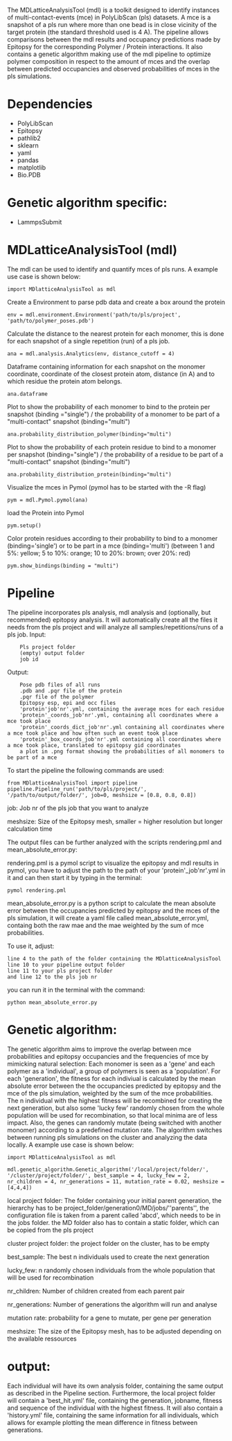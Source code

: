 The MDLatticeAnalysisTool (mdl) is a toolkit designed to identify instances of multi-contact-events (mce) in PolyLibScan (pls) datasets. A mce is a snapshot of a pls run where more than one bead is in close vicinity of the target protein (the standard threshold used is 4 A). The pipeline allows comparisons between the mdl results and occupancy predictions made by Epitopsy for the corresponding Polymer / Protein interactions. It also contains a genetic algorithm making use of the mdl pipeline to optimize polymer composition in respect to the amount of mces and the overlap between predicted occupancies and observed probabilities of mces in the pls simulations.

# Dependencies
- PolyLibScan
- Epitopsy
- pathlib2
- sklearn
- yaml
- pandas
- matplotlib
- Bio.PDB

# Genetic algorithm specific:
- LammpsSubmit

# MDLatticeAnalysisTool (mdl)
The mdl can be used to identify and quantify mces of pls runs. A example use case is shown below:

	import MDlatticeAnalysisTool as mdl

Create a Environment to parse pdb data and create a box around the protein

	env = mdl.environment.Environment('path/to/pls/project', 'path/to/polymer_poses.pdb')

Calculate the distance to the nearest protein for each monomer, this is done for each
snapshot of a single repetition (run) of a pls job. 

	ana = mdl.analysis.Analytics(env, distance_cutoff = 4)

Dataframe containing information for each snapshot on the monomer coordinate, coordinate of the
closest protein atom, distance (in A) and to which residue the protein atom belongs.

	ana.dataframe

Plot to show the probability of each monomer to bind to the protein per snapshot 
(binding ="single") / the probability of a monomer to be part of a "multi-contact" snapshot
(binding="multi")
		
	ana.probability_distribution_polymer(binding="multi")

Plot to show the probability of each protein residue to bind to a monomer per snapshot 
(binding="single") / the probability of a residue to be part of a "multi-contact" snapshot (binding="multi")

	ana.probability_distribution_protein(binding="multi")

Visualize the mces in Pymol (pymol has to be started with the -R flag)

	pym = mdl.Pymol.pymol(ana)

load the Protein into Pymol

	pym.setup()

Color protein residues according to their probability to bind to a monomer (binding='single') or to be part
in a mce (binding='multi') (between 1 and 5%: yellow; 5 to 10%:
orange; 10 to 20%: brown; over 20%: red)

	pym.show_bindings(binding = "multi")

# Pipeline

The pipeline incorporates pls analysis, mdl analysis and (optionally, but recommended) epitopsy analysis. It will automatically create all the files it needs from the pls project and will analyze all samples/repetitions/runs of a pls job. 
Input: 
	   
	    Pls project folder 
	    (empty) output folder
	    job id
Output: 
		 
		Pose pdb files of all runs
		.pdb and .pqr file of the protein
		.pqr file of the polymer
		Epitopsy esp, epi and occ files
		'protein'job'nr'.yml, containing the average mces for each residue
		'protein'_coords_job'nr'.yml, containing all coordinates where a mce took place
		'protein'_coords_dict_job'nr'.yml containing all coordinates where a mce took place and how often such an event took place
		'protein'_box_coords_job'nr'.yml containing all coordinates where a mce took place, translated to epitopsy gid coordinates
		a plot in .png format showing the probabilities of all monomers to be part of a mce

To start the pipeline the following commands are used:

	from MDlatticeAnalysisTool import pipeline
	pipeline.Pipeline_run('path/to/pls/project/', '/path/to/output/folder/', job=0, meshsize = [0.8, 0.8, 0.8])

job: Job nr of the pls job that you want to analyze

meshsize: Size of the Epitopsy mesh, smaller = higher resolution but longer calculation time


The output files can be further analyzed with the scripts rendering.pml and mean_absolute_error.py:

rendering.pml is a pymol script to visualize the epitopsy and mdl results in pymol, you have to adjust the path to the path of your 'protein'_job'nr'.yml in it and can then start it by typing in the terminal:

	
	pymol rendering.pml

mean_absolute_error.py is a python script to calculate the mean absolute error between the occupancies predicted by epitopsy and the mces of the pls simulation, it will create a yaml file called mean_absolute_error.yml, containg both the raw mae and the mae weighted by the sum of mce probabilities.

To use it, adjust:

	line 4 to the path of the folder containing the MDlatticeAnalysisTool
	line 10 to your pipeline output folder
	line 11 to your pls project folder
	and line 12 to the pls job nr

you can run it in the terminal with the command:

	python mean_absolute_error.py

# Genetic algorithm:
The genetic algorithm aims to improve the overlap between mce probabilities and epitopsy occupancies and the frequencies of mce by mimicking natural selection: Each monomer is seen as a 'gene' and each polymer as a 'individual', a group of polymers is seen as a 'population'. For each 'generation', the fitness for each indiviual is calculated by the mean absolute error between the the occupancies predicted by epitopsy and the mce of the pls simulation, weighted by the sum of the mce probabilities. The n individual with the highest fitness will be recombined for creating the next generation, but also some 'lucky few' randomly chosen from the whole population will be used for recombination, so that local minima are of less impact. Also, the genes can randomly mutate (being switched with another monomer) according to a predefined mutation rate. The algorithm switches between running pls simulations on the cluster and analyzing the data locally. A example use case is shown below:

	import MDlatticeAnalysisTool as mdl

	mdl.genetic_algorithm.Genetic_algorithm('/local/project/folder/', '/cluster/project/folder/', best_sample = 4, lucky_few = 2, nr_children = 4, nr_generations = 11, mutation_rate = 0.02, meshsize = [4,4,4])
local project folder: The folder containing your initial parent generation, the hierarchy has to be project_folder/generation0/MD/jobs/''parents'', the configuration file is taken from a parent called 'abcd', which needs to be in the jobs folder. the MD folder also has to contain a static folder, which can be copied from the pls project


cluster project folder: the project folder on the cluster, has to be empty


best_sample: The best n individuals used to create the next generation


lucky_few: n randomly chosen individuals from the whole population that will be used for recombination


nr_children: Number of children created from each parent pair


nr_generations: Number of generations the algorithm will run and analyse


mutation rate: probability for a gene to mutate, per gene per generation

meshsize: The size of the Epitopsy mesh, has to be adjusted depending on the available ressources

# output:
Each individual will have its own analysis folder, containing the same output as described in the Pipeline section. Furthermore, the local project folder will contain a 'best_hit.yml' file, containing the generation, jobname, fitness and sequence of the individual with the highest fitness. It will also contain a 'history.yml' file, containing the same information for all individuals, which allows for example plotting the mean difference in fitness between generations.